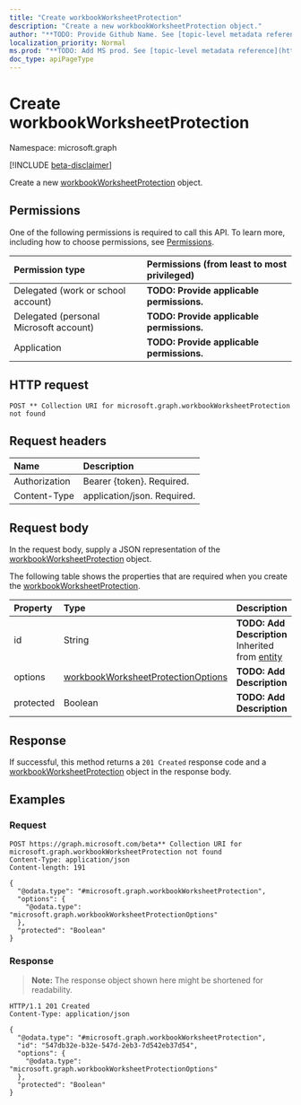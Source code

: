 ```yaml
---
title: "Create workbookWorksheetProtection"
description: "Create a new workbookWorksheetProtection object."
author: "**TODO: Provide Github Name. See [topic-level metadata reference](https://msgo.azurewebsites.net/add/document/guidelines/metadata.html#topic-level-metadata)**"
localization_priority: Normal
ms.prod: "**TODO: Add MS prod. See [topic-level metadata reference](https://msgo.azurewebsites.net/add/document/guidelines/metadata.html#topic-level-metadata)**"
doc_type: apiPageType
---
```


# Create workbookWorksheetProtection
Namespace: microsoft.graph

[!INCLUDE [beta-disclaimer](../../includes/beta-disclaimer.md)]

Create a new [workbookWorksheetProtection](../resources/workbookworksheetprotection.md) object.

## Permissions
One of the following permissions is required to call this API. To learn more, including how to choose permissions, see [Permissions](/graph/permissions-reference).

|Permission type|Permissions (from least to most privileged)|
|:---|:---|
|Delegated (work or school account)|**TODO: Provide applicable permissions.**|
|Delegated (personal Microsoft account)|**TODO: Provide applicable permissions.**|
|Application|**TODO: Provide applicable permissions.**|

## HTTP request

<!-- {
  "blockType": "ignored"
}
-->
``` http
POST ** Collection URI for microsoft.graph.workbookWorksheetProtection not found
```

## Request headers
|Name|Description|
|:---|:---|
|Authorization|Bearer {token}. Required.|
|Content-Type|application/json. Required.|

## Request body
In the request body, supply a JSON representation of the [workbookWorksheetProtection](../resources/workbookworksheetprotection.md) object.

The following table shows the properties that are required when you create the [workbookWorksheetProtection](../resources/workbookworksheetprotection.md).

|Property|Type|Description|
|:---|:---|:---|
|id|String|**TODO: Add Description** Inherited from [entity](../resources/entity.md)|
|options|[workbookWorksheetProtectionOptions](../resources/workbookworksheetprotectionoptions.md)|**TODO: Add Description**|
|protected|Boolean|**TODO: Add Description**|



## Response

If successful, this method returns a `201 Created` response code and a [workbookWorksheetProtection](../resources/workbookworksheetprotection.md) object in the response body.

## Examples

### Request
<!-- {
  "blockType": "request",
  "name": "create_workbookworksheetprotection_from_"
}
-->
``` http
POST https://graph.microsoft.com/beta** Collection URI for microsoft.graph.workbookWorksheetProtection not found
Content-Type: application/json
Content-length: 191

{
  "@odata.type": "#microsoft.graph.workbookWorksheetProtection",
  "options": {
    "@odata.type": "microsoft.graph.workbookWorksheetProtectionOptions"
  },
  "protected": "Boolean"
}
```


### Response
>**Note:** The response object shown here might be shortened for readability.
<!-- {
  "blockType": "response",
  "truncated": true,
  "@odata.type": "microsoft.graph.workbookWorksheetProtection"
}
-->
``` http
HTTP/1.1 201 Created
Content-Type: application/json

{
  "@odata.type": "#microsoft.graph.workbookWorksheetProtection",
  "id": "547db32e-b32e-547d-2eb3-7d542eb37d54",
  "options": {
    "@odata.type": "microsoft.graph.workbookWorksheetProtectionOptions"
  },
  "protected": "Boolean"
}
```

